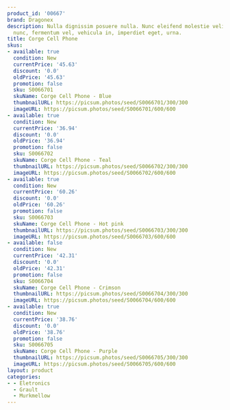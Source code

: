 ```yaml
---
product_id: '00667'
brand: Dragonex
description: Nulla dignissim posuere nulla. Nunc eleifend molestie velit. Sed lacus
  nunc, fermentum vel, vehicula in, imperdiet eget, urna.
title: Corge Cell Phone
skus:
- available: true
  condition: New
  currentPrice: '45.63'
  discount: '0.0'
  oldPrice: '45.63'
  promotion: false
  sku: S0066701
  skuName: Corge Cell Phone - Blue
  thumbnailURL: https://picsum.photos/seed/S0066701/300/300
  imageURL: https://picsum.photos/seed/S0066701/600/600
- available: true
  condition: New
  currentPrice: '36.94'
  discount: '0.0'
  oldPrice: '36.94'
  promotion: false
  sku: S0066702
  skuName: Corge Cell Phone - Teal
  thumbnailURL: https://picsum.photos/seed/S0066702/300/300
  imageURL: https://picsum.photos/seed/S0066702/600/600
- available: true
  condition: New
  currentPrice: '60.26'
  discount: '0.0'
  oldPrice: '60.26'
  promotion: false
  sku: S0066703
  skuName: Corge Cell Phone - Hot pink
  thumbnailURL: https://picsum.photos/seed/S0066703/300/300
  imageURL: https://picsum.photos/seed/S0066703/600/600
- available: false
  condition: New
  currentPrice: '42.31'
  discount: '0.0'
  oldPrice: '42.31'
  promotion: false
  sku: S0066704
  skuName: Corge Cell Phone - Crimson
  thumbnailURL: https://picsum.photos/seed/S0066704/300/300
  imageURL: https://picsum.photos/seed/S0066704/600/600
- available: true
  condition: New
  currentPrice: '38.76'
  discount: '0.0'
  oldPrice: '38.76'
  promotion: false
  sku: S0066705
  skuName: Corge Cell Phone - Purple
  thumbnailURL: https://picsum.photos/seed/S0066705/300/300
  imageURL: https://picsum.photos/seed/S0066705/600/600
layout: product
categories:
- - Eletronics
  - Grault
  - Murkmellow
---
```

